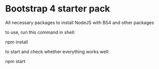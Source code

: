 # Bootstrap 4 starter pack
All necessary packages to install NodeJS with BS4 and other packages


to use, run this command in shell:

npm install

to start and check whether everything works well:

npm start
